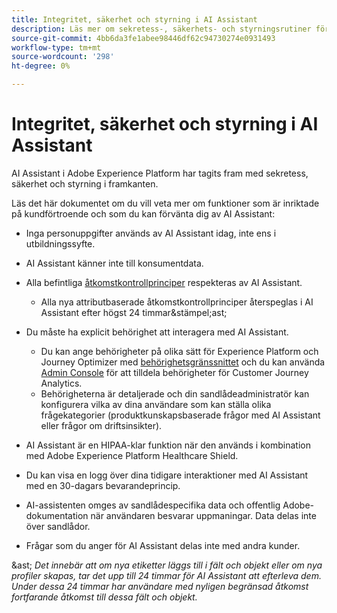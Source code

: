 ```yaml
---
title: Integritet, säkerhet och styrning i AI Assistant
description: Läs mer om sekretess-, säkerhets- och styrningsrutiner för AI Assistant.
source-git-commit: 4bb6da3fe1abee98446df62c94730274e0931493
workflow-type: tm+mt
source-wordcount: '298'
ht-degree: 0%

---
```


# Integritet, säkerhet och styrning i AI Assistant

AI Assistant i Adobe Experience Platform har tagits fram med sekretess, säkerhet och styrning i framkanten.

Läs det här dokumentet om du vill veta mer om funktioner som är inriktade på kundförtroende och som du kan förvänta dig av AI Assistant:

* Inga personuppgifter används av AI Assistant idag, inte ens i utbildningssyfte.
* AI Assistant känner inte till konsumentdata.
* Alla befintliga [åtkomstkontrollprinciper](https://experienceleague.adobe.com/en/docs/experience-platform/access-control/home) respekteras av AI Assistant.

   * Alla nya attributbaserade åtkomstkontrollprinciper återspeglas i AI Assistant efter högst 24 timmar&amp;stämpel;ast;

* Du måste ha explicit behörighet att interagera med AI Assistant.

   * Du kan ange behörigheter på olika sätt för Experience Platform och Journey Optimizer med [behörighetsgränssnittet](https://experienceleague.adobe.com/en/docs/experience-platform/access-control/abac/permissions-ui/browse) och du kan använda [Admin Console](https://experienceleague.adobe.com/en/docs/experience-platform/access-control/ui/browse) för att tilldela behörigheter för Customer Journey Analytics.
   * Behörigheterna är detaljerade och din sandlådeadministratör kan konfigurera vilka av dina användare som kan ställa olika frågekategorier (produktkunskapsbaserade frågor med AI Assistant eller frågor om driftsinsikter).

* AI Assistant är en HIPAA-klar funktion när den används i kombination med Adobe Experience Platform Healthcare Shield.
* Du kan visa en logg över dina tidigare interaktioner med AI Assistant med en 30-dagars bevarandeprincip.
* AI-assistenten omges av sandlådespecifika data och offentlig Adobe-dokumentation när användaren besvarar uppmaningar. Data delas inte över sandlådor.
* Frågar som du anger för AI Assistant delas inte med andra kunder.

&amp;ast; *Det innebär att om nya etiketter läggs till i fält och objekt eller om nya profiler skapas, tar det upp till 24 timmar för AI Assistant att efterleva dem. Under dessa 24 timmar har användare med nyligen begränsad åtkomst fortfarande åtkomst till dessa fält och objekt.*
